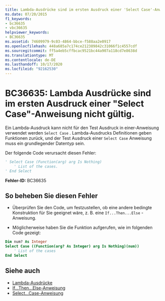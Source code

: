 ```yaml
---
title: Lambda-Ausdrücke sind im ersten Ausdruck einer 'Select Case'-Anweisung nicht gültig
ms.date: 07/20/2015
f1_keywords:
- bc36635
- vbc36635
helpviewer_keywords:
- BC36635
ms.assetid: 74609979-9c03-4864-bbce-f588aa2e0917
ms.openlocfilehash: 448a685a7c174ce212389842c31066f1c4557cdf
ms.sourcegitcommit: ff5a4eb5cffbcac9521bc44a907a118cd7e8638d
ms.translationtype: MT
ms.contentlocale: de-DE
ms.lasthandoff: 10/17/2020
ms.locfileid: "92162530"
---
```

# <a name="bc36635-lambda-expressions-are-not-valid-in-the-first-expression-of-a-select-case-statement"></a>BC36635: Lambda Ausdrücke sind im ersten Ausdruck einer "Select Case"-Anweisung nicht gültig.

Ein Lambda-Ausdruck kann nicht für den Test Ausdruck in einer-Anweisung verwendet werden `Select Case` . Lambda-Ausdrucks Definitionen geben Funktionen zurück, und der Test Ausdruck einer `Select Case` Anweisung muss ein grundlegender Datentyp sein.

 Der folgende Code verursacht diesen Fehler:

```vb
' Select Case (Function(arg) arg Is Nothing)
    ' List of the cases.
' End Select
```

 **Fehler-ID:** BC36635

## <a name="to-correct-this-error"></a>So beheben Sie diesen Fehler

- Überprüfen Sie den Code, um festzustellen, ob eine andere bedingte Konstruktion für Sie geeignet wäre, z. B. eine `If...Then...Else` -Anweisung.

- Möglicherweise haben Sie die Funktion aufgerufen, wie im folgenden Code gezeigt:

```vb
Dim num? As Integer
Select Case ((Function(arg? As Integer) arg Is Nothing)(num))
    ' List of the cases
End Select
```

## <a name="see-also"></a>Siehe auch

- [Lambda-Ausdrücke](../../programming-guide/language-features/procedures/lambda-expressions.md)
- [If...Then...Else-Anweisung](../statements/if-then-else-statement.md)
- [Select...Case-Anweisung](../statements/select-case-statement.md)
